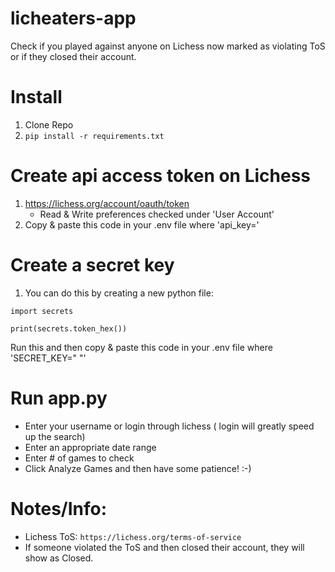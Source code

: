 # licheaters-app

Check if you played against anyone on Lichess now marked as violating ToS or if they closed their account. 

# Install
1. Clone Repo
2. ```pip install -r requirements.txt```


# Create api access token on Lichess
1. https://lichess.org/account/oauth/token
    - Read & Write preferences checked under 'User Account'
2. Copy & paste this code in your .env file where 'api_key=' 

# Create a secret key
1. You can do this by creating a new python file:
```
import secrets

print(secrets.token_hex())
```

Run this and then copy & paste this code in your .env file where 'SECRET_KEY=" "' 

# Run app.py
- Enter your username or login through lichess ( login will greatly speed up the search)
- Enter an appropriate date range
- Enter # of games to check
- Click Analyze Games and then have some patience! :-)

# Notes/Info:
- Lichess ToS: ```https://lichess.org/terms-of-service```
- If someone violated the ToS and then closed their account, they will show as Closed.


